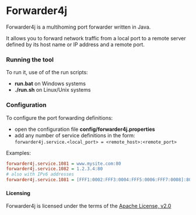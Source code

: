 # Forwarder4j
Forwarder4j is a multihoming port forwarder written in Java.

It allows you to forward network traffic from a local port to a remote server defined by its host name or IP address and a remote port.

### Running the tool

To run it, use of of the run scripts:
- **run.bat** on Windows systems
- **./run.sh** on Linux/Unix systems

### Configuration
To configure the port forwarding definitions:
- open the configuration file **config/forwarder4j.properties**
- add any number of service definitions in the form:<br>
`forwarder4j.service.<local_port> = <remote_host>:<remote_port>`

Examples:
```INI
forwarder4j.service.1081 = www.mysite.com:80
forwarder4j.service.1082 = 1.2.3.4:80
# also with IPv6 addresses
forwarder4j.service.1081 = [FFF1:0002:FFF3:0004:FFF5:0006:FFF7:0008]:80
```

#### Licensing

Forwarder4j is licensed under the terms of the [Apache License, v2.0](http://www.apache.org/licenses/LICENSE-2.0.html)